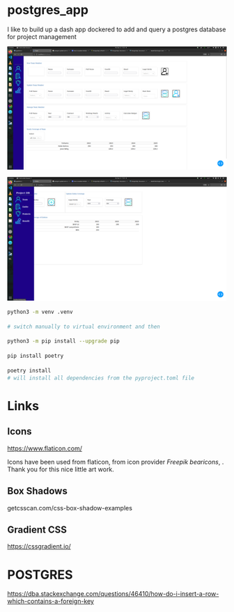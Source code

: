 # postgres_app


I like to build up a dash app dockered to add and query a postgres database for project management

![pic1](./assets/screenshoot3.png)

![pic2](./assets/screenshoot4.png)




```bash 
python3 -m venv .venv

# switch manually to virtual environment and then

python3 -m pip install --upgrade pip

pip install poetry

poetry install 
# will install all dependencies from the pyproject.toml file
```



# Links
## Icons
https://www.flaticon.com/

Icons have been used from flaticon, from icon provider *Freepik* *bearicons*, . Thank you for this nice little art work.


## Box Shadows
getcsscan.com/css-box-shadow-examples



## Gradient CSS
https://cssgradient.io/



# POSTGRES
https://dba.stackexchange.com/questions/46410/how-do-i-insert-a-row-which-contains-a-foreign-key




